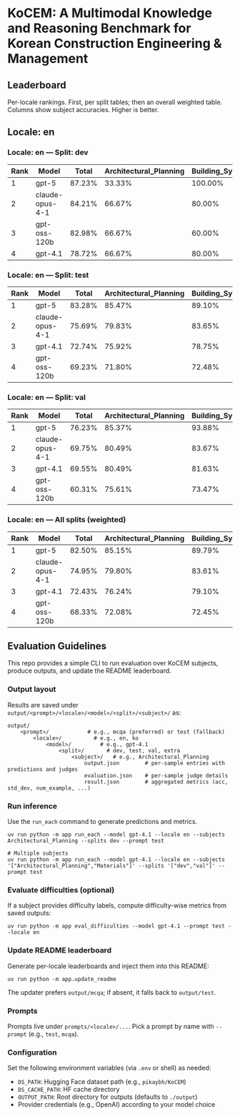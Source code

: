 # KoCEM: A Multimodal Knowledge and Reasoning Benchmark for Korean Construction Engineering & Management

## Leaderboard

<p>Per-locale rankings. First, per split tables; then an overall weighted table. Columns show subject accuracies. Higher is better.</p>

## Locale: en

### Locale: en — Split: dev

<table>
<thead>
<tr><th>Rank</th><th>Model</th><th>Total</th><th>Architectural_Planning</th><th>Building_System</th><th>Comprehensive_Understanding</th><th>Construction_Management</th><th>Domain_Reasoning</th><th>Drawing_Interpretation</th><th>Interior</th><th>Materials</th><th>Safety_Management</th><th>Standard_Nomenclature</th><th>Structural_Engineering</th></tr>
</thead>
<tbody>
<tr><td>1</td><td>gpt-5</td><td>87.23%</td><td>33.33%</td><td>100.00%</td><td>66.67%</td><td>100.00%</td><td>66.67%</td><td>66.67%</td><td>83.33%</td><td>100.00%</td><td>100.00%</td><td>100.00%</td><td>100.00%</td></tr>
<tr><td>2</td><td>claude-opus-4-1</td><td>84.21%</td><td>66.67%</td><td>80.00%</td><td>100.00%</td><td>100.00%</td><td>66.67%</td><td>-</td><td>-</td><td>-</td><td>-</td><td>-</td><td>-</td></tr>
<tr><td>3</td><td>gpt-oss-120b</td><td>82.98%</td><td>66.67%</td><td>60.00%</td><td>33.33%</td><td>100.00%</td><td>66.67%</td><td>66.67%</td><td>83.33%</td><td>100.00%</td><td>100.00%</td><td>100.00%</td><td>100.00%</td></tr>
<tr><td>4</td><td>gpt-4.1</td><td>78.72%</td><td>66.67%</td><td>80.00%</td><td>66.67%</td><td>100.00%</td><td>33.33%</td><td>100.00%</td><td>83.33%</td><td>87.50%</td><td>75.00%</td><td>100.00%</td><td>0.00%</td></tr>
</tbody>
</table>

### Locale: en — Split: test

<table>
<thead>
<tr><th>Rank</th><th>Model</th><th>Total</th><th>Architectural_Planning</th><th>Building_System</th><th>Comprehensive_Understanding</th><th>Construction_Management</th><th>Domain_Reasoning</th><th>Drawing_Interpretation</th><th>Interior</th><th>Materials</th><th>Safety_Management</th><th>Standard_Nomenclature</th><th>Structural_Engineering</th></tr>
</thead>
<tbody>
<tr><td>1</td><td>gpt-5</td><td>83.28%</td><td>85.47%</td><td>89.10%</td><td>51.55%</td><td>81.76%</td><td>75.69%</td><td>68.85%</td><td>68.63%</td><td>91.40%</td><td>82.71%</td><td>100.00%</td><td>86.26%</td></tr>
<tr><td>2</td><td>claude-opus-4-1</td><td>75.69%</td><td>79.83%</td><td>83.65%</td><td>52.80%</td><td>79.92%</td><td>63.14%</td><td>-</td><td>-</td><td>-</td><td>-</td><td>-</td><td>-</td></tr>
<tr><td>3</td><td>gpt-4.1</td><td>72.74%</td><td>75.92%</td><td>78.75%</td><td>45.96%</td><td>77.05%</td><td>47.84%</td><td>48.36%</td><td>64.15%</td><td>84.77%</td><td>73.14%</td><td>99.56%</td><td>54.68%</td></tr>
<tr><td>4</td><td>gpt-oss-120b</td><td>69.23%</td><td>71.80%</td><td>72.48%</td><td>24.22%</td><td>70.29%</td><td>53.73%</td><td>36.89%</td><td>59.66%</td><td>85.01%</td><td>69.68%</td><td>100.00%</td><td>55.26%</td></tr>
</tbody>
</table>

### Locale: en — Split: val

<table>
<thead>
<tr><th>Rank</th><th>Model</th><th>Total</th><th>Architectural_Planning</th><th>Building_System</th><th>Comprehensive_Understanding</th><th>Construction_Management</th><th>Domain_Reasoning</th><th>Drawing_Interpretation</th><th>Interior</th><th>Materials</th><th>Safety_Management</th><th>Standard_Nomenclature</th><th>Structural_Engineering</th></tr>
</thead>
<tbody>
<tr><td>1</td><td>gpt-5</td><td>76.23%</td><td>85.37%</td><td>93.88%</td><td>52.87%</td><td>82.35%</td><td>70.00%</td><td>55.56%</td><td>80.43%</td><td>90.70%</td><td>85.37%</td><td>100.00%</td><td>82.35%</td></tr>
<tr><td>2</td><td>claude-opus-4-1</td><td>69.75%</td><td>80.49%</td><td>83.67%</td><td>58.60%</td><td>88.24%</td><td>-</td><td>-</td><td>-</td><td>-</td><td>-</td><td>-</td><td>-</td></tr>
<tr><td>3</td><td>gpt-4.1</td><td>69.55%</td><td>80.49%</td><td>81.63%</td><td>45.22%</td><td>70.59%</td><td>40.00%</td><td>55.56%</td><td>82.61%</td><td>90.70%</td><td>85.37%</td><td>100.00%</td><td>58.82%</td></tr>
<tr><td>4</td><td>gpt-oss-120b</td><td>60.31%</td><td>75.61%</td><td>73.47%</td><td>29.94%</td><td>73.53%</td><td>50.00%</td><td>33.33%</td><td>65.22%</td><td>83.72%</td><td>80.49%</td><td>100.00%</td><td>47.06%</td></tr>
</tbody>
</table>

### Locale: en — All splits (weighted)

<table>
<thead>
<tr><th>Rank</th><th>Model</th><th>Total</th><th>Architectural_Planning</th><th>Building_System</th><th>Comprehensive_Understanding</th><th>Construction_Management</th><th>Domain_Reasoning</th><th>Drawing_Interpretation</th><th>Interior</th><th>Materials</th><th>Safety_Management</th><th>Standard_Nomenclature</th><th>Structural_Engineering</th></tr>
</thead>
<tbody>
<tr><td>1</td><td>gpt-5</td><td>82.50%</td><td>85.15%</td><td>89.79%</td><td>52.34%</td><td>81.97%</td><td>75.37%</td><td>67.91%</td><td>70.17%</td><td>91.48%</td><td>83.14%</td><td>100.00%</td><td>85.98%</td></tr>
<tr><td>2</td><td>claude-opus-4-1</td><td>74.95%</td><td>79.80%</td><td>83.61%</td><td>56.07%</td><td>80.65%</td><td>63.18%</td><td>-</td><td>-</td><td>-</td><td>-</td><td>-</td><td>-</td></tr>
<tr><td>3</td><td>gpt-4.1</td><td>72.43%</td><td>76.24%</td><td>79.10%</td><td>45.79%</td><td>76.85%</td><td>47.39%</td><td>50.00%</td><td>66.50%</td><td>85.37%</td><td>74.35%</td><td>99.60%</td><td>54.76%</td></tr>
<tr><td>4</td><td>gpt-oss-120b</td><td>68.33%</td><td>72.08%</td><td>72.45%</td><td>27.10%</td><td>70.78%</td><td>53.73%</td><td>37.31%</td><td>60.64%</td><td>85.15%</td><td>71.02%</td><td>100.00%</td><td>54.76%</td></tr>
</tbody>
</table>



## Evaluation Guidelines
This repo provides a simple CLI to run evaluation over KoCEM subjects, produce outputs, and update the README leaderboard.

### Output layout
Results are saved under `output/<prompt>/<locale>/<model>/<split>/<subject>/` as:

```
output/
	<prompt>/            # e.g., mcqa (preferred) or test (fallback)
		<locale>/          # e.g., en, ko
			<model>/         # e.g., gpt-4.1
				<split>/       # dev, test, val, extra
					<subject>/   # e.g., Architectural_Planning
						output.json        # per-sample entries with predictions and judges
						evaluation.json    # per-sample judge details
						result.json        # aggregated metrics (acc, std_dev, num_example, ...)
```

### Run inference
Use the `run_each` command to generate predictions and metrics.

```pwsh
uv run python -m app run_each --model gpt-4.1 --locale en --subjects Architectural_Planning --splits dev --prompt test

# Multiple subjects
uv run python -m app run_each --model gpt-4.1 --locale en --subjects '["Architectural_Planning","Materials"]' --splits '["dev","val"]' --prompt test
```

### Evaluate difficulties (optional)
If a subject provides difficulty labels, compute difficulty-wise metrics from saved outputs:

```pwsh
uv run python -m app eval_difficulties --model gpt-4.1 --prompt test --locale en
```

### Update README leaderboard
Generate per-locale leaderboards and inject them into this README:

```pwsh
uv run python -m app.update_readme
```

The updater prefers `output/mcqa`; if absent, it falls back to `output/test`.

### Prompts
Prompts live under `prompts/<locale>/...`. Pick a prompt by name with `--prompt` (e.g., `test`, `mcqa`).

### Configuration
Set the following environment variables (via `.env` or shell) as needed:

- `DS_PATH`: Hugging Face dataset path (e.g., `pikaybh/KoCEM`)
- `DS_CACHE_PATH`: HF cache directory
- `OUTPUT_PATH`: Root directory for outputs (defaults to `./output`)
- Provider credentials (e.g., OpenAI) according to your model choice
